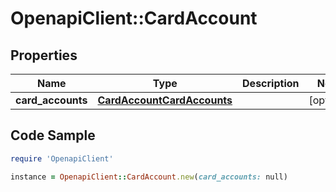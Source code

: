 # OpenapiClient::CardAccount

## Properties

Name | Type | Description | Notes
------------ | ------------- | ------------- | -------------
**card_accounts** | [**CardAccountCardAccounts**](CardAccountCardAccounts.md) |  | [optional] 

## Code Sample

```ruby
require 'OpenapiClient'

instance = OpenapiClient::CardAccount.new(card_accounts: null)
```


